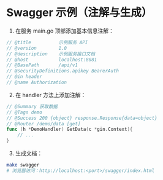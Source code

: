 # Swagger 示例（注解与生成）

1) 在服务 main.go 顶部添加基本信息注解：

```go
// @title          示例服务 API
// @version        1.0
// @description    示例服务接口文档
// @host           localhost:8081
// @BasePath       /api/v1
// @securityDefinitions.apikey BearerAuth
// @in header
// @name Authorization
```

2) 在 handler 方法上添加注解：

```go
// @Summary 获取数据
// @Tags demo
// @Success 200 {object} response.Response{data=object}
// @Router /demo/data [get]
func (h *DemoHandler) GetData(c *gin.Context){
    // ...
}
```

3) 生成文档：

```bash
make swagger
# 浏览器访问：http://localhost:<port>/swagger/index.html
```
